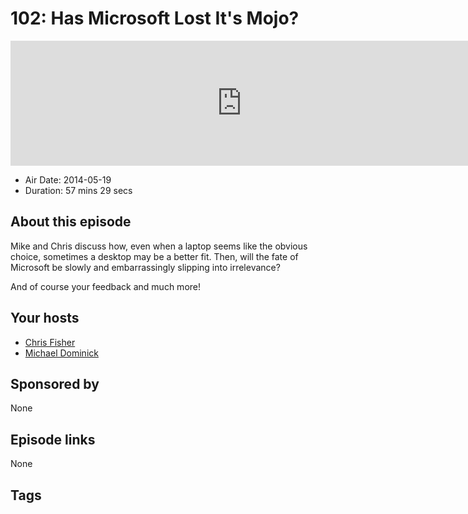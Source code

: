 # 102: Has Microsoft Lost It's Mojo?

<iframe src="https://player.fireside.fm/v2/MLf2ZzhC+OoqOMJdf?theme=dark" width="740" height="200" frameborder="0" scrolling="no"></iframe>

* Air Date: 2014-05-19
* Duration: 57 mins 29 secs

## About this episode

Mike and Chris discuss how, even when a laptop seems like the obvious choice, sometimes a desktop may be a better fit. Then, will the fate of Microsoft be slowly and embarrassingly slipping into irrelevance?

And of course your feedback and much more!

## Your hosts
* [Chris Fisher](https://coder.show/hosts/chrislas)
* [Michael Dominick](https://coder.show/hosts/michael)

## Sponsored by

None



## Episode links

None



## Tags

